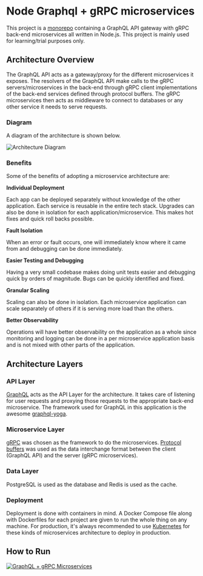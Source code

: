 # Node Graphql + gRPC microservices

This project is a [monorepo](https://gomonorepo.org/) containing a GraphQL API gateway with gRPC back-end microservices all written in Node.js. This project is mainly used for learning/trial purposes only.

## Architecture Overview

The GraphQL API acts as a gateway/proxy for the different microservices it exposes. The resolvers of the GraphQL API make calls to the gRPC servers/microservices in the back-end through gRPC client implementations of the back-end services defined through protocol buffers. The gRPC microservices then acts as middleware to connect to databases or any other service it needs to serve requests.

### Diagram

A diagram of the architecture is shown below.

![Architecture Diagram](https://raw.githubusercontent.com/benjsicam/node-graphql-microservices/master/docs/img/archi-diagram.png)

### Benefits

Some of the benefits of adopting a microservice architecture are:

**Individual Deployment**

Each app can be deployed separately without knowledge of the other application. Each service is reusable in the entire tech stack. Upgrades can also be done in isolation for each application/microservice. This makes hot fixes and quick roll backs possible.

**Fault Isolation**

When an error or fault occurs, one will immediately know where it came from and debugging can be done immediately.

**Easier Testing and Debugging**

Having a very small codebase makes doing unit tests easier and debugging quick by orders of magnitude. Bugs can be quickly identified and fixed.

**Granular Scaling**

Scaling can also be done in isolation. Each microservice application can scale separately of others if it is serving more load than the others.

**Better Observability**

Operations will have better observability on the application as a whole since monitoring and logging can be done in a per microservice application basis and is not mixed with other parts of the application.

## Architecture Layers

### API Layer

[GraphQL](https://graphql.org/) acts as the API Layer for the architecture. It takes care of listening for user requests and proxying those requests to the appropriate back-end microservice. The framework used for GraphQL in this application is the awesome [graphql-yoga](https://github.com/prisma/graphql-yoga).

### Microservice Layer

[gRPC](https://grpc.io/) was chosen as the framework to do the microservices. [Protocol buffers](https://developers.google.com/protocol-buffers/) was used as the data interchange format between the client (GraphQL API) and the server (gRPC microservices).

### Data Layer

PostgreSQL is used as the database and Redis is used as the cache.

### Deployment

Deployment is done with containers in mind. A Docker Compose file along with Dockerfiles for each project are given to run the whole thing on any machine. For production, it's always recommended to use [Kubernetes](https://kubernetes.io/) for these kinds of microservices architecture to deploy in production.

## How to Run

[![GraphQL + gRPC Microservices](https://i.ytimg.com/vi/S92PqC5pNDE/hqdefault.jpg?sqp=-oaymwEZCNACELwBSFXyq4qpAwsIARUAAIhCGAFwAQ==&rs=AOn4CLBa6t66wj4_6P-AkoYWT_gMGZPGbw)](https://www.youtube.com/watch?v=S92PqC5pNDE)
